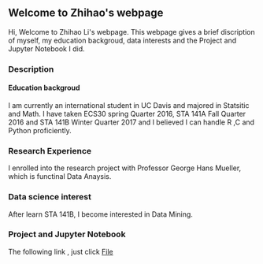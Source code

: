 ## Welcome to Zhihao's webpage
Hi, Welcome to Zhihao Li's webpage. This webpage gives a brief discription of myself, my education backgroud, data interests and the Project and Jupyter Notebook I did.

### Description
#### Education backgroud
I am currently an international student in UC Davis and majored in Statsitic and Math. I have taken ECS30 spring Quarter 2016, STA 141A Fall Quarter 2016 and STA 141B Winter Quarter 2017 and I believed I can handle R ,C and Python proficiently. 
### Research Experience
I enrolled into the research project with Professor George Hans Mueller, which is functinal Data Anaysis.
### Data science interest
After learn STA 141B, I become interested in Data Mining.



### Project and Jupyter Notebook
The following link , just click [File](https://github.com/lizhihao1212/lizhihao1212.github.io)

